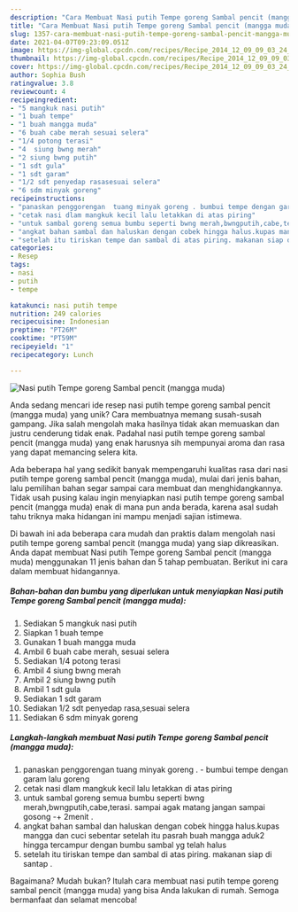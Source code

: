 ```yaml
---
description: "Cara Membuat Nasi putih Tempe goreng Sambal pencit (mangga muda) Anti Gagal"
title: "Cara Membuat Nasi putih Tempe goreng Sambal pencit (mangga muda) Anti Gagal"
slug: 1357-cara-membuat-nasi-putih-tempe-goreng-sambal-pencit-mangga-muda-anti-gagal
date: 2021-04-07T09:23:09.051Z
image: https://img-global.cpcdn.com/recipes/Recipe_2014_12_09_09_03_24_268_01ed31003c38168f7507/680x482cq70/nasi-putih-tempe-goreng-sambal-pencit-mangga-muda-foto-resep-utama.jpg
thumbnail: https://img-global.cpcdn.com/recipes/Recipe_2014_12_09_09_03_24_268_01ed31003c38168f7507/680x482cq70/nasi-putih-tempe-goreng-sambal-pencit-mangga-muda-foto-resep-utama.jpg
cover: https://img-global.cpcdn.com/recipes/Recipe_2014_12_09_09_03_24_268_01ed31003c38168f7507/680x482cq70/nasi-putih-tempe-goreng-sambal-pencit-mangga-muda-foto-resep-utama.jpg
author: Sophia Bush
ratingvalue: 3.8
reviewcount: 4
recipeingredient:
- "5 mangkuk nasi putih"
- "1 buah tempe"
- "1 buah mangga muda"
- "6 buah cabe merah sesuai selera"
- "1/4 potong terasi"
- "4  siung bwng merah"
- "2 siung bwng putih"
- "1 sdt gula"
- "1 sdt garam"
- "1/2 sdt penyedap rasasesuai selera"
- "6 sdm minyak goreng"
recipeinstructions:
- "panaskan penggorengan  tuang minyak goreng . bumbui tempe dengan garam lalu goreng"
- "cetak nasi dlam mangkuk kecil lalu letakkan di atas piring"
- "untuk sambal goreng semua bumbu seperti bwng merah,bwngputih,cabe,terasi. sampai agak matang jangan sampai gosong -+ 2menit ."
- "angkat bahan sambal dan haluskan dengan cobek hingga halus.kupas mangga dan cuci sebentar setelah itu pasrah buah mangga aduk2 hingga tercampur dengan bumbu sambal yg telah halus"
- "setelah itu tiriskan tempe dan sambal di atas piring. makanan siap di santap ."
categories:
- Resep
tags:
- nasi
- putih
- tempe

katakunci: nasi putih tempe 
nutrition: 249 calories
recipecuisine: Indonesian
preptime: "PT26M"
cooktime: "PT59M"
recipeyield: "1"
recipecategory: Lunch

---
```



![Nasi putih Tempe goreng Sambal pencit (mangga muda)](https://img-global.cpcdn.com/recipes/Recipe_2014_12_09_09_03_24_268_01ed31003c38168f7507/680x482cq70/nasi-putih-tempe-goreng-sambal-pencit-mangga-muda-foto-resep-utama.jpg)

Anda sedang mencari ide resep nasi putih tempe goreng sambal pencit (mangga muda) yang unik? Cara membuatnya memang susah-susah gampang. Jika salah mengolah maka hasilnya tidak akan memuaskan dan justru cenderung tidak enak. Padahal nasi putih tempe goreng sambal pencit (mangga muda) yang enak harusnya sih mempunyai aroma dan rasa yang dapat memancing selera kita.



Ada beberapa hal yang sedikit banyak mempengaruhi kualitas rasa dari nasi putih tempe goreng sambal pencit (mangga muda), mulai dari jenis bahan, lalu pemilihan bahan segar sampai cara membuat dan menghidangkannya. Tidak usah pusing kalau ingin menyiapkan nasi putih tempe goreng sambal pencit (mangga muda) enak di mana pun anda berada, karena asal sudah tahu triknya maka hidangan ini mampu menjadi sajian istimewa.


Di bawah ini ada beberapa cara mudah dan praktis dalam mengolah nasi putih tempe goreng sambal pencit (mangga muda) yang siap dikreasikan. Anda dapat membuat Nasi putih Tempe goreng Sambal pencit (mangga muda) menggunakan 11 jenis bahan dan 5 tahap pembuatan. Berikut ini cara dalam membuat hidangannya.

<!--inarticleads1-->

##### Bahan-bahan dan bumbu yang diperlukan untuk menyiapkan Nasi putih Tempe goreng Sambal pencit (mangga muda):

1. Sediakan 5 mangkuk nasi putih
1. Siapkan 1 buah tempe
1. Gunakan 1 buah mangga muda
1. Ambil 6 buah cabe merah, sesuai selera
1. Sediakan 1/4 potong terasi
1. Ambil 4  siung bwng merah
1. Ambil 2 siung bwng putih
1. Ambil 1 sdt gula
1. Sediakan 1 sdt garam
1. Sediakan 1/2 sdt penyedap rasa,sesuai selera
1. Sediakan 6 sdm minyak goreng




<!--inarticleads2-->

##### Langkah-langkah membuat Nasi putih Tempe goreng Sambal pencit (mangga muda):

1. panaskan penggorengan  tuang minyak goreng . - bumbui tempe dengan garam lalu goreng
1. cetak nasi dlam mangkuk kecil lalu letakkan di atas piring
1. untuk sambal goreng semua bumbu seperti bwng merah,bwngputih,cabe,terasi. sampai agak matang jangan sampai gosong -+ 2menit .
1. angkat bahan sambal dan haluskan dengan cobek hingga halus.kupas mangga dan cuci sebentar setelah itu pasrah buah mangga aduk2 hingga tercampur dengan bumbu sambal yg telah halus
1. setelah itu tiriskan tempe dan sambal di atas piring. makanan siap di santap .




Bagaimana? Mudah bukan? Itulah cara membuat nasi putih tempe goreng sambal pencit (mangga muda) yang bisa Anda lakukan di rumah. Semoga bermanfaat dan selamat mencoba!
